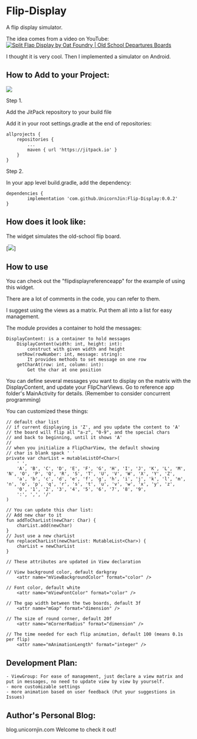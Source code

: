 # Flip-Display
A flip display simulator.

The idea comes from a video on YouTube:
[![Split Flap Display by Oat Foundry | Old School Departures Boards](https://res.cloudinary.com/marcomontalbano/image/upload/v1673423472/video_to_markdown/images/youtube--F8wx-h_sfR0-c05b58ac6eb4c4700831b2b3070cd403.jpg)](https://youtu.be/F8wx-h_sfR0 "Split Flap Display by Oat Foundry | Old School Departures Boards")


I thought it is very cool. Then I implemented a simulator on Android. 

## How to Add to your Project:
[![](https://jitpack.io/v/UnicornJin/Flip-Display.svg)](https://jitpack.io/#UnicornJin/Flip-Display)

Step 1. 

Add the JitPack repository to your build file

Add it in your root settings.gradle at the end of repositories:

	allprojects {
		repositories {
			...
			maven { url 'https://jitpack.io' }
		}
	}
Step 2. 

In your app level build.gradle, add the dependency:

	dependencies {
	        implementation 'com.github.UnicornJin:Flip-Display:0.0.2'
	}

## How does it look like:
The widget simulates the old-school flip board. 

[![](https://github.com/UnicornJin/Flip-Display/blob/main/materials/demo.gif)]

## How to use
You can check out the "flipdisplayreferenceapp" for the example of using this widget.

There are a lot of comments in the code, you can refer to them.

I suggest using the views as a matrix. Put them all into a list for easy management.

The module provides a container to hold the messages:
        
    DisplayContent: is a container to hold messages
        DisplayContent(width: int, height: int):
            construct with given width and height
        setRow(rowNumber: int, message: string): 
            It provides methods to set message on one row
        getCharAt(row: int, column: int):
            Get the char at one position

You can define several messages you want to display on the matrix with the DisplayContent, and update your FlipCharViews. Go to reference app folder's MainActivity for details.
(Remember to consider concurrent programming)

You can customized these things:
    
    // default char list
    // if current displaying is 'Z', and you update the content to 'A'
    // the board will flip all "a-z", "0-9", and the special chars 
    // and back to beginning, until it shows 'A'
    // 
    // when you initialize a FlipCharView, the default showing
    // char is blank spack ' '
    private var charList = mutableListOf<Char>(
        ' ',
        'A', 'B', 'C', 'D', 'E', 'F', 'G', 'H', 'I', 'J', 'K', 'L', 'M', 'N', 'O', 'P', 'Q', 'R', 'S', 'T', 'U', 'V', 'W', 'X', 'Y', 'Z',
        'a', 'b', 'c', 'd', 'e', 'f', 'g', 'h', 'i', 'j', 'k', 'l', 'm', 'n', 'o', 'p', 'q', 'r', 's', 't', 'u', 'v', 'w', 'x', 'y', 'z',
        '0', '1', '2', '3', '4', '5', '6', '7', '8', '9',
        ':', ',', '/'
    )

    // You can update this char list:
    // Add new char to it
    fun addToCharList(newChar: Char) {
        charList.add(newChar)
    }
    // Just use a new charList
    fun replaceCharList(newCharList: MutableList<Char>) {
        charList = newCharList
    }

    // These attributes are updated in View declaration

    // View background color, default darkgray
        <attr name="mViewBackgroundColor" format="color" />

    // Font color, default white
        <attr name="mViewFontColor" format="color" />
    
    // The gap width between the two boards, default 3f
        <attr name="mGap" format="dimension" />
    
    // The size of round corner, default 20f
        <attr name="mCornerRadius" format="dimension" />
    
    // The time needed for each flip animation, default 100 (means 0.1s per flip)
        <attr name="mAnimationLength" format="integer" />


## Development Plan:
    - ViewGroup: For ease of management, just declare a view matrix and put in messages, no need to update view by view by yourself.
    - more customizable settings
    - more animation based on user feedback (Put your suggestions in Issues)

## Author's Personal Blog:

blog.unicornjin.com 
Welcome to check it out!
